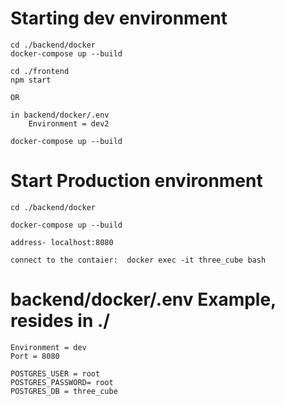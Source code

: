 # Starting  dev environment

    cd ./backend/docker
    docker-compose up --build
    
    cd ./frontend
    npm start

    OR

    in backend/docker/.env
        Environment = dev2

    docker-compose up --build



# Start Production environment

    cd ./backend/docker

    docker-compose up --build

    address- localhost:8080

    connect to the contaier:  docker exec -it three_cube bash


# backend/docker/.env Example, resides in ./
    Environment = dev
    Port = 8080
    
    POSTGRES_USER = root
    POSTGRES_PASSWORD= root
    POSTGRES_DB = three_cube


